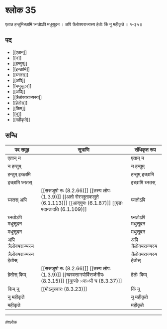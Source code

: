 # श्लोक 35

एतान्न हन्तुमिच्छामि घ्नतोऽपि मधुसूदन ।
अपि त्रैलोक्यराज्यस्य हेतोः किं नु महीकृते ॥ १-३५॥


## पद 

- [[एतान्]]
- [[न]]
- [[हन्तुम्]]
- [[इच्छामि]]
- [[घ्नतस्]]
- [[अपि]]
- [[मधुसूदन]]
- [[अपि]]
- [[त्रैलोक्यराज्यस्य]]
- [[हेतोस्]]
- [[किम्]]
- [[नु]]
- [[महीकृते]]

## सन्धि

| पद समूह | सूत्राणि | संधिकृत रूप |
| ----- | ----- | ----- |
| एतान् न |  | एतान् न |
| न हन्तुम् |  | न हन्तुम् |
| हन्तुम् इच्छामि |  | हन्तुम् इच्छामि |
| इच्छामि घ्नतस् |  | इच्छामि घ्नतस् |
| घ्नतस् अपि |  [[ससजुषो रुः (8.2.66)]] [[तस्य लोपः (1.3.9)]] [[अतो रोरप्लुतादप्लुते (6.1.113)]] [[आद्गुणः (6.1.87)]] [[एङः पदान्तादति (6.1.109)]] | घ्नतोऽपि |
| घ्नतोऽपि मधुसूदन |  | घ्नतोऽपि मधुसूदन |
| मधुसूदन |  | मधुसूदन |
| अपि त्रैलोक्यराज्यस्य |  | अपि त्रैलोक्यराज्यस्य |
| त्रैलोक्यराज्यस्य हेतोस् |  | त्रैलोक्यराज्यस्य हेतोस् |
| हेतोस् किम् |  [[ससजुषो रुः (8.2.66)]] [[तस्य लोपः (1.3.9)]] [[खरवसानयोर्विसर्जनीयः (8.3.15)]] [[कुप्वोः ≍क≍पौ च (8.3.37)]] | हेतोः किम् |
| किम् नु |  [[मोऽनुस्वारः (8.3.23)]] | किं नु |
| नु महीकृते |  | नु महीकृते |
| महीकृते |  | महीकृते |


---

#श्लोक